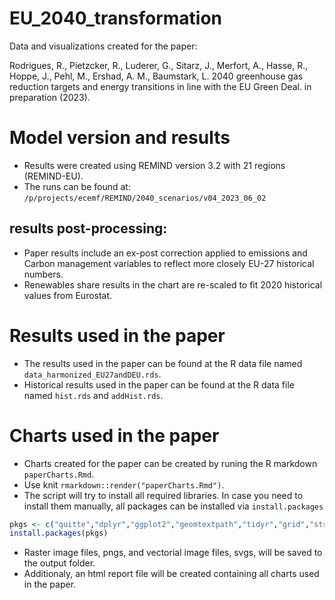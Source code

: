# EU_2040_transformation

Data and visualizations created for the paper: 

Rodrigues, R., Pietzcker, R., Luderer, G., Sitarz, J., Merfort, A., Hasse, R., Hoppe, J., Pehl, M., Ershad, A. M., Baumstark, L. 2040 greenhouse gas reduction targets and energy transitions in line with the EU Green Deal. in preparation (2023). 


# Model version and results

- Results were created using REMIND version 3.2 with 21 regions (REMIND-EU).
- The runs can be found at: `/p/projects/ecemf/REMIND/2040_scenarios/v04_2023_06_02` 

## results post-processing:
- Paper results include an ex-post correction applied to emissions and Carbon management variables to reflect more closely EU-27 historical numbers. 
- Renewables share results in the chart are re-scaled to fit 2020 historical values from Eurostat.   

# Results used in the paper

- The results used in the paper can be found at the R data file named `data_harmonized_EU27andDEU.rds`.
- Historical results used in the paper can be found at the R data file named `hist.rds` and `addHist.rds`.

# Charts used in the paper

- Charts created for the paper can be created by runing the R markdown `paperCharts.Rmd`.
- Use knit `rmarkdown::render("paperCharts.Rmd")`.
- The script will try to install all required libraries. In case you need to install them manually, all packages can be installed via `install.packages`

```R
pkgs <- c("quitte","dplyr","ggplot2","geomtextpath","tidyr","grid","stringr","gridExtra","ggrepel","kableExtra")
install.packages(pkgs)
```

- Raster image files, pngs, and vectorial image files, svgs, will be saved to the output folder.
- Additionaly, an html report file will be created containing all charts used in the paper.

